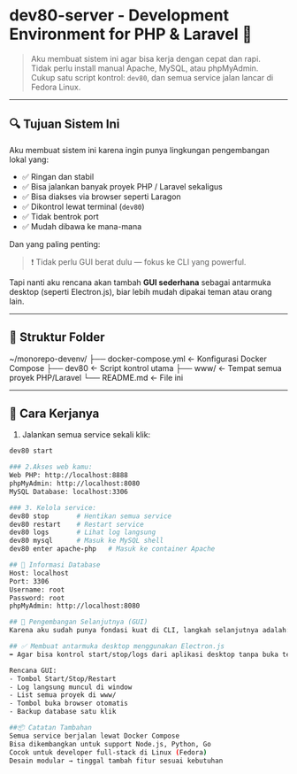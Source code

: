 # dev80-server - Development Environment for PHP & Laravel 🧱

> Aku membuat sistem ini agar bisa kerja dengan cepat dan rapi.  
> Tidak perlu install manual Apache, MySQL, atau phpMyAdmin.  
> Cukup satu script kontrol: `dev80`, dan semua service jalan lancar di Fedora Linux.

---

## 🔍 Tujuan Sistem Ini

Aku membuat sistem ini karena ingin punya lingkungan pengembangan lokal yang:

- ✅ Ringan dan stabil  
- ✅ Bisa jalankan banyak proyek PHP / Laravel sekaligus  
- ✅ Bisa diakses via browser seperti Laragon  
- ✅ Dikontrol lewat terminal (`dev80`)  
- ✅ Tidak bentrok port  
- ✅ Mudah dibawa ke mana-mana  

Dan yang paling penting:
> ❗ Tidak perlu GUI berat dulu — fokus ke CLI yang powerful.

Tapi nanti aku rencana akan tambah **GUI sederhana** sebagai antarmuka desktop (seperti Electron.js), biar lebih mudah dipakai teman atau orang lain.

---

## 📁 Struktur Folder
~/monorepo-devenv/
├── docker-compose.yml ← Konfigurasi Docker Compose
├── dev80 ← Script kontrol utama
├── www/ ← Tempat semua proyek PHP/Laravel
└── README.md ← File ini

---

## 🚀 Cara Kerjanya

1. Jalankan semua service sekali klik:
```bash
dev80 start

### 2.Akses web kamu:
Web PHP: http://localhost:8888
phpMyAdmin: http://localhost:8080
MySQL Database: localhost:3306

### 3. Kelola service:
dev80 stop       # Hentikan semua service
dev80 restart    # Restart service
dev80 logs       # Lihat log langsung
dev80 mysql      # Masuk ke MySQL shell
dev80 enter apache-php   # Masuk ke container Apache

## 🧪 Informasi Database
Host: localhost
Port: 3306
Username: root
Password: root
phpMyAdmin: http://localhost:8080

## 🎯 Pengembangan Selanjutnya (GUI)
Karena aku sudah punya fondasi kuat di CLI, langkah selanjutnya adalah:

## ✅ Membuat antarmuka desktop menggunakan Electron.js
➡ Agar bisa kontrol start/stop/logs dari aplikasi desktop tanpa buka terminal

Rencana GUI:
- Tombol Start/Stop/Restart
- Log langsung muncul di window
- List semua proyek di www/
- Tombol buka browser otomatis
- Backup database satu klik

##📦 Catatan Tambahan
Semua service berjalan lewat Docker Compose
Bisa dikembangkan untuk support Node.js, Python, Go
Cocok untuk developer full-stack di Linux (Fedora)
Desain modular → tinggal tambah fitur sesuai kebutuhan
